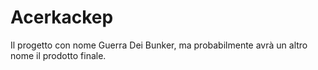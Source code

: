 # Acerkackep
Il progetto con nome Guerra Dei Bunker, ma probabilmente avrà un altro nome il prodotto finale.
